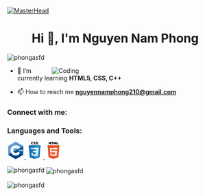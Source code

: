 [![MasterHead](https://img.freepik.com/premium-vector/colorful-banner-with-hands-working-computer-different-electronic-gadgets-devices-symbols-programming-software-development-program-coding_198278-4192.jpg?w=1380)](https://Phongasfd.io)
<h1 align="center">Hi 👋, I'm Nguyen Nam Phong</h1>
<p align="left"> <img src="https://komarev.com/ghpvc/?username=phongasfd&label=Profile%20views&color=0e75b6&style=flat" alt="phongasfd" /> </p>
<img align="right" alt="Coding" width="400" src="https://media.giphy.com/media/L5iCpBsEJN3E59BbxU/giphy.gif">

- 🌱 I’m currently learning **HTML5, CSS, C++**

- 📫 How to reach me **nguyennamphong210@gmail.com**

<h3 align="left">Connect with me:</h3>
<p align="left">
</p>

<h3 align="left">Languages and Tools:</h3>
<p align="left"> <a href="https://www.w3schools.com/cpp/" target="_blank" rel="noreferrer"> <img src="https://raw.githubusercontent.com/devicons/devicon/master/icons/cplusplus/cplusplus-original.svg" alt="cplusplus" width="40" height="40"/> </a> <a href="https://www.w3schools.com/css/" target="_blank" rel="noreferrer"> <img src="https://raw.githubusercontent.com/devicons/devicon/master/icons/css3/css3-original-wordmark.svg" alt="css3" width="40" height="40"/> </a> <a href="https://www.w3.org/html/" target="_blank" rel="noreferrer"> <img src="https://raw.githubusercontent.com/devicons/devicon/master/icons/html5/html5-original-wordmark.svg" alt="html5" width="40" height="40"/> </a> </p>

<p><img align="left" src="https://github-readme-stats.vercel.app/api/top-langs?username=phongasfd&show_icons=true&locale=en&layout=compact" alt="phongasfd" /></p>

<p>&nbsp;<img align="center" src="https://github-readme-stats.vercel.app/api?username=phongasfd&show_icons=true&locale=en" alt="phongasfd" /></p>

<p><img align="center" src="https://github-readme-streak-stats.herokuapp.com/?user=phongasfd&" alt="phongasfd" /></p>
